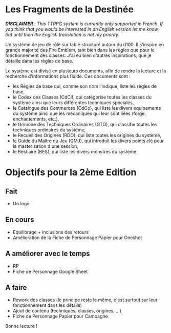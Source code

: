 # Les Fragments de la Destinée

***DISCLAIMER** : This TTRPG system is currently only supported in French. If you think that you would be interested in an English version let me know, but until then the English translation is not my priority.*

Un système de jeu de rôle sur table structuré autour du d100.
Il s'inspire en grande majorité des Fire Emblem, tant bien dans les règles que pour le fonctionnement des classes.
J'ai eu bien d'autres inspirations, que je détaille dans les règles de base.

Le système est divisé en plusieurs documents, afin de rendre la lecture et la recherche d'informations plus fluide. Ces documents sont :
- les Règles de base qui, comme son nom l’indique, liste les règles de base,
- le Codex des Classes (CdCl), qui catégorise toutes les classes du système ainsi que leurs différentes techniques spéciales,
- le Catalogue des Commerces (CdCo), qui liste les divers équipements du système ainsi que les mécaniques qui leur sont liées (forge, enchantements, etc.),
- le Grimoire des Techniques Ordinaires (GTO), qui classifie toutes les techniques ordinaires du système,
- le Recueil des Origines (RDO), qui liste toutes les origines du système,
- le Guide du Maître du Jeu (GMJ), qui introduit les divers points clé pour la masterisation d'une session,
- le Bestiaire (BES), qui liste les divers monstres du système.

# Objectifs pour la 2ème Edition

## Fait
- Un logo

## En cours
- Equilibrage + inclusions des retours
- Amélioration de la Fiche de Personnage Papier pour Oneshot

## A améliorer avec le temps
- RP
- Fiche de Personnage Google Sheet

## A faire
- Rework des classes (le principe reste le même, c'est surtout sur leur fonctionnement dans les détails)
- Ajout de contenu (techniques, classes, origines, ...)
- Fiche de Personnage Papier pour Campagne

Bonne lecture !
